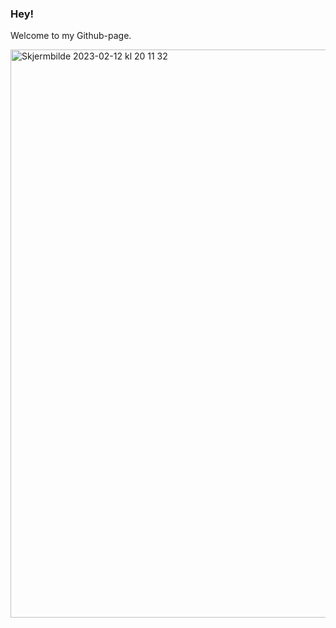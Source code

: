 ### Hey!

Welcome to my Github-page. 



<img width="909" alt="Skjermbilde 2023-02-12 kl  20 11 32" src="https://user-images.githubusercontent.com/57560099/218331885-9e95a8c7-bb17-437b-a9c0-59c1f31ccd18.png">

<!--

**eskjelbred/eskjelbred** is a ✨ _special_ ✨ repository because its `README.md` (this file) appears on your GitHub profile.

Here are some ideas to get you started:

- 🔭 I’m currently working on ...
- 🌱 I’m currently learning ...
- 👯 I’m looking to collaborate on ...
- 🤔 I’m looking for help with ...
- 💬 Ask me about ...
- 📫 How to reach me: ...
- 😄 Pronouns: ...
- ⚡ Fun fact: ...
-->
